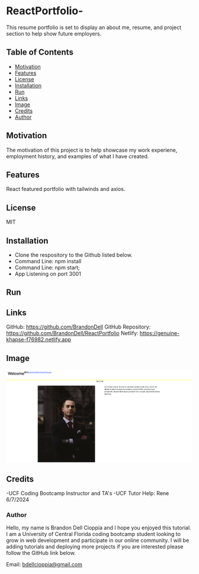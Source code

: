 # ReactPortfolio-
This resume portfolio is set to display an about me, resume, and project section to help show future employers. 

## Table of Contents

- [Motivation](#motivation)
- [Features](#features)
- [License](#License)
- [Installation](#installation)
- [Run](#run)
- [Links](#links)
- [Image](#image)
- [Credits](#credits)
- [Author](#author)

 
## Motivation

The motivation of this project is to help showcase my work experiene, employment history, and examples of what I have created. 

## Features

React featured portfolio with tailwinds and axios. 

## License
MIT

## Installation 

* Clone the respository to the Github listed below. 
* Command Line: npm install
* Command Line: npm start;
* App Listening on port 3001

## Run  

## Links

GitHub: https://github.com/BrandonDell
GitHub Repository: https://github.com/BrandonDell/ReactPortfolio
Netlify: https://genuine-khapse-f76982.netlify.app

## Image
![DellCioppia](./src/assets/images/Screenshot%202024-06-17%20at%204.07.59%20PM.png)

## Credits
-UCF Coding Bootcamp Instructor and TA's
-UCF Tutor Help: Rene 6/7/2024

### Author

Hello, my name is Brandon Dell Cioppia and I hope you enjoyed this tutorial. I am a University of Central Florida coding bootcamp student looking to grow in web development and participate in our online community. I will be adding tutorials and deploying more projects if you are interested please follow the GitHub link below. 

Email: bdellcioppia@gmail.com